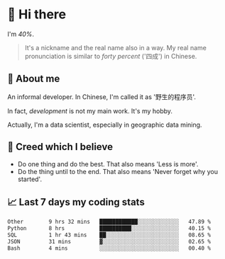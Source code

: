 # 👋 Hi there

I'm *40%*.

> It's a nickname and the real name also in a way.
> My real name pronunciation is similar to *forty percent* ('四成') in Chinese.

## :speech_balloon: About me

An informal developer. In Chinese, I'm called it as '野生的程序员'.

In fact, _development_ is not my main work. It's my hobby.

Actually, I'm a data scientist, especially in geographic data mining.

## :see_no_evil: Creed which I believe

- Do one thing and do the best. That also means 'Less is more'.
- Do the thing until to the end. That also means 'Never forget why you started'.

## :chart_with_upwards_trend: Last 7 days my coding stats

<!--START_SECTION:waka-->

```txt
Other        9 hrs 32 mins   ████████████░░░░░░░░░░░░░   47.89 %
Python       8 hrs           ██████████░░░░░░░░░░░░░░░   40.15 %
SQL          1 hr 43 mins    ██░░░░░░░░░░░░░░░░░░░░░░░   08.65 %
JSON         31 mins         ▓░░░░░░░░░░░░░░░░░░░░░░░░   02.65 %
Bash         4 mins          ░░░░░░░░░░░░░░░░░░░░░░░░░   00.40 %
```

<!--END_SECTION:waka-->
